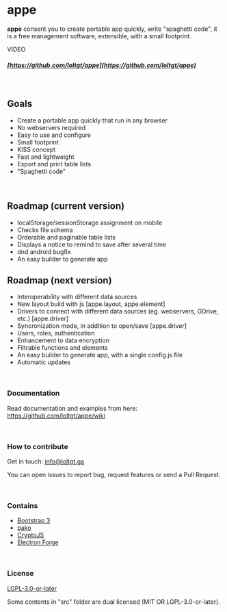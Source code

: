 
# appe

**appe** consent you to create portable app quickly, write "spaghetti code", it is a free management software, extensible, with a small footprint.

VIDEO

##### [https://github.com/loltgt/appe](https://github.com/loltgt/appe)

 

## Goals

- Create a portable app quickly that run in any browser
- No webservers required
- Easy to use and configure
- Small footprint
- KISS concept
- Fast and lightweight
- Export and print table lists
- "Spaghetti code"

  

## Roadmap (current version)

- localStorage/sessionStorage assignment on mobile
- Checks file schema
- Orderable and paginable table lists
- Displays a notice to remind to save after several time
- dnd android bugfix
- An easy builder to generate app
 

## Roadmap (next version)

- Interoperability with different data sources
- New layout build with js [appe.layout, appe.element]
- Drivers to connect with different data sources (eg. webservers, GDrive, etc.) [appe.driver]
- Syncronization mode, in addition to open/save [appe.driver]
- Users, roles, authentication
- Enhancement to data encryption
- Filtrable functions and elements
- An easy builder to generate app, with a single config.js file
- Automatic updates

 

### Documentation

Read documentation and examples from here: https://github.com/loltgt/appe/wiki

 

### How to contribute

Get in touch: <info@loltgt.ga>

You can open issues to report bug, request features or send a Pull Request.

 

### Contains

* [Bootstrap 3](https://getbootstrap.com/docs/3.4/)
* [pako](https://github.com/nodeca/pako)
* [CryptoJS](https://github.com/brix/crypto-js)
* [Electron Forge](https://github.com/electron-userland/electron-forge)

 

### License

[LGPL-3.0-or-later](LICENSE)

Some contents in "src" folder are dual licensed (MIT OR LGPL-3.0-or-later).

